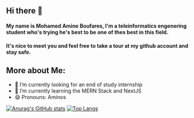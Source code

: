 ## Hi there 👋


#### My name is Mohamed Amine Boufares, I'm a teleinformatics engenering student who's trying he's best to be one of thes best in this field.


#### It's nice to meet you and feel free to take a tour at my github account and stay safe.

## More about Me:


- 🔭 I’m currently looking for an end of study internship
- 🌱 I’m currently learning the MERN Stack and NextJS
- 😄 Pronouns: Aminos


[![Anurag's GitHub stats](https://github-readme-stats.vercel.app/api?username=MohamedAmineBoufares
)](https://github.com/anuraghazra/github-readme-stats) [![Top Langs](https://github-readme-stats.vercel.app/api/top-langs/?username=MohamedAmineBoufares)](https://github.com/anuraghazra/github-readme-stats)
